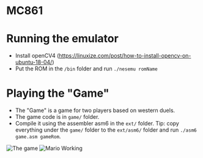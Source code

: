 # MC861

# Running the emulator

- Install openCV4 (https://linuxize.com/post/how-to-install-opencv-on-ubuntu-18-04/)
- Put the ROM in the `/bin` folder and run `./nesemu romName`

# Playing the "Game"

- The "Game" is a game for two players based on western duels.
- The game code is in `game/` folder.
- Compile it using the assembler asm6 in the `ext/` folder. Tip: copy everything under the `game/` folder to the `ext/asm6/` folder and run `./asm6 game.asm gameRom`.
  
  
 ![The game](https://i.ibb.co/qC4Xz9S/image.png)
 ![Mario Working](https://i.ibb.co/6JpJCdr/image.png)
